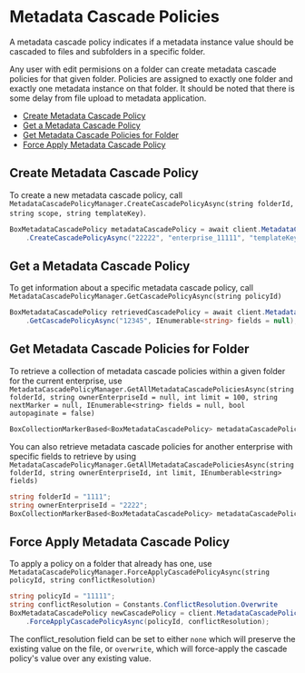 Metadata Cascade Policies
=========================

A metadata cascade policy indicates if a metadata instance value should be cascaded to files and subfolders in a 
specific folder.

Any user with edit permisions on a folder can create metadata cascade policies for that given folder. Policies are 
assigned to exactly one folder and exactly one metadata instance on that folder. It should be noted that there is some 
delay from file upload to metadata application.

<!-- START doctoc generated TOC please keep comment here to allow auto update -->
<!-- DON'T EDIT THIS SECTION, INSTEAD RE-RUN doctoc TO UPDATE -->


- [Create Metadata Cascade Policy](#create-metadata-cascade-policy)
- [Get a Metadata Cascade Policy](#get-a-metadata-cascade-policy)
- [Get Metadata Cascade Policies for Folder](#get-metadata-cascade-policies-for-folder)
- [Force Apply Metadata Cascade Policy](#force-apply-metadata-cascade-policy)

<!-- END doctoc generated TOC please keep comment here to allow auto update -->

Create Metadata Cascade Policy
------------------------------

To create a new metadata cascade policy, call
`MetadataCascadePolicyManager.CreateCascadePolicyAsync(string folderId, string scope, string templateKey)`.

```c#
BoxMetadataCascadePolicy metadataCascadePolicy = await client.MetadataCascadePolicyManager
    .CreateCascadePolicyAsync("22222", "enterprise_11111", "templateKey");
```

Get a Metadata Cascade Policy
-----------------------------

To get information about a specific metadata cascade policy, call
`MetadataCascadePolicyManager.GetCascadePolicyAsync(string policyId)`

```c#
BoxMetadataCascadePolicy retrievedCascadePolicy = await client.MetadataCascadePolicyManager
    .GetCascadePolicyAsync("12345", IEnumerable<string> fields = null);
```

Get Metadata Cascade Policies for Folder
----------------------------------------

To retrieve a collection of metadata cascade policies within a given folder for the current enterprise, use
`MetadataCascadePolicyManager.GetAllMetadataCascadePoliciesAsync(string folderId, string ownerEnterpriseId = null, int limit = 100, string nextMarker = null, IEnumerable<string> fields = null, bool autopaginate = false)`

```c#
BoxCollectionMarkerBased<BoxMetadataCascadePolicy> metadataCascadePolicies = await client.MetadataCascadePolicyManager.GetAllMetadataCascadePoliciesAsync("12345");
```

You can also retrieve metadata cascade policies for another enterprise with specific fields to retrieve by using
`MetadataCascadePolicyManager.GetAllMetadataCascadePoliciesAsync(string folderId, string ownerEnterpriseId, int limit, IEnumberable<string> fields)`

```c#
string folderId = "1111";
string ownerEnterpriseId = "2222";
BoxCollectionMarkerBased<BoxMetadataCascadePolicy> metadataCascadePolicies = await client.MetadataCascadePolicyManager.GetAllMetadataCascadePoliciesAsync(folderId, ownerEnterpriseId);
```

Force Apply Metadata Cascade Policy
-----------------------------------

To apply a policy on a folder that already has one, use
`MetadataCascadePolicyManager.ForceApplyCascadePolicyAsync(string policyId, string conflictResolution)`

```c#
string policyId = "11111";
string conflictResolution = Constants.ConflictResolution.Overwrite
BoxMetadataCascadePolicy newCascadePolicy = client.MetadataCascadePolicyManager
    .ForceApplyCascadePolicyAsync(policyId, conflictResolution);
```

The conflict_resolution field can be set to either `none` which will preserve the existing value on the file, or 
`overwrite`, which will force-apply the cascade policy's value over any existing value. 
